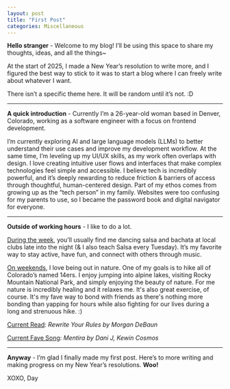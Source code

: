 ```yaml
---
layout: post
title: "First Post"
categories: Miscellaneous
---
```


**Hello stranger** - Welcome to my blog! I’ll be using this space to share my thoughts, ideas, and all the things~

At the start of 2025, I made a New Year’s resolution to write more, and I figured the best way to stick to it was to start a blog where I can freely write about whatever I want.

There isn’t a specific theme here. It will be random until it’s not. :D

---

**A quick introduction** - Currently I’m a 26-year-old woman based in Denver, Colorado, working as a software engineer with a focus on frontend development. 

I’m currently exploring AI and large language models (LLMs) to better understand their use cases and improve my development workflow. At the same time, I’m leveling up my UI/UX skills, as my work often overlaps with design. I love creating intuitive user flows and interfaces that make complex technologies feel simple and accessible. I believe tech is incredibly powerful, and it’s deeply rewarding to reduce friction & barriers of access through thoughtful, human-centered design. Part of my ethos comes from growing up as the “tech person” in my family. Websites were too confusing for my parents to use, so I became the password book and digital navigator for everyone.

---
**Outside of working hours** - I like to do a lot.

<u>During the week</u>, you’ll usually find me dancing salsa and bachata at local clubs late into the night (& I also teach Salsa every Tuesday). It’s my favorite way to stay active, have fun, and connect with others through music.

<u>On weekends</u>, I love being out in nature. One of my goals is to hike all of Colorado’s named 14ers. I enjoy jumping into alpine lakes, visiting Rocky Mountain National Park, and simply enjoying the beauty of nature. For me nature is incredibly healing and it relaxes me. It's also great exercise, of course. It's my fave way to bond with friends as there's nothing more bonding than yapping for hours while also fighting for our lives during a long and strenuous hike. :)

<u>Current Read</u>: *Rewrite Your Rules by Morgan DeBaun*

<u>Current Fave Song</u>: *Mentira by Dani J, Kewin Cosmos*

---

**Anyway** - I’m glad I finally made my first post. Here’s to more writing and making progress on my New Year’s resolutions. **Woo!**

XOXO,
Day